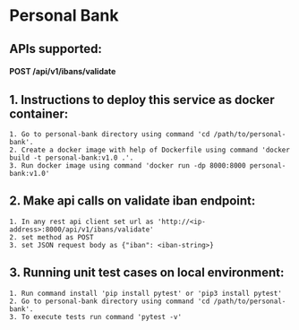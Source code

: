 # Personal Bank

## APIs supported:
  #### POST /api/v1/ibans/validate

## 1. Instructions to deploy this service as docker container:

    1. Go to personal-bank directory using command 'cd /path/to/personal-bank'.
    2. Create a docker image with help of Dockerfile using command 'docker build -t personal-bank:v1.0 .'.
    3. Run docker image using command 'docker run -dp 8000:8000 personal-bank:v1.0'

## 2. Make api calls on validate iban endpoint:

    1. In any rest api client set url as 'http://<ip-address>:8000/api/v1/ibans/validate'
    2. set method as POST
    3. set JSON request body as {"iban": <iban-string>}


## 3. Running unit test cases on local environment:
    1. Run command install 'pip install pytest' or 'pip3 install pytest'
    2. Go to personal-bank directory using command 'cd /path/to/personal-bank'.
    3. To execute tests run command 'pytest -v'
